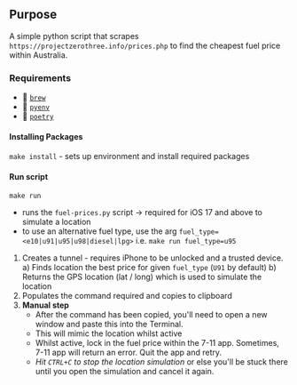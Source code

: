 ## Purpose
A simple python script that scrapes `https://projectzerothree.info/prices.php` to find the cheapest fuel price within Australia.


### Requirements
- :beer:  [`brew`](https://brew.sh/)
- :snake:  [`pyenv`](https://github.com/pyenv/pyenv)
- :book:  [`poetry`](https://github.com/python-poetry/poetry)

#### Installing Packages
`make install` - sets up environment and install required packages

#### Run script
`make run`
- runs the `fuel-prices.py` script -> required for iOS 17 and above to simulate a location
- to use an alternative fuel type, use the arg `fuel_type=<e10|u91|u95|u98|diesel|lpg>` i.e.
`make run fuel_type=u95`

1. Creates a tunnel - requires iPhone to be unlocked and a trusted device.
  a) Finds location the best price for given `fuel_type` (`U91` by default)
  b) Returns the GPS location (lat / long) which is used to simulate the location
2. Populates the command required and copies to clipboard
3.  **Manual step**
    - After the command has been copied, you'll need to open a new window and paste this into the Terminal.
    - This will mimic the location whilst active
    - Whilst active, lock in the fuel price within the 7-11 app. Sometimes, 7-11 app will return an error. Quit the app and retry.
    - *Hit `CTRL+C` to stop the location simulation* or else you'll be stuck there until you open the simulation and cancel it again.
